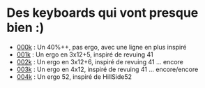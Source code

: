 # Des keyboards qui vont presque bien :)

- [000k](https://github.com/xxxloukxxx/00xk/tree/main/000k) : Un 40%++, pas ergo, avec une ligne en plus inspiré
- [001k](https://github.com/xxxloukxxx/00xk/tree/main/001k) : Un ergo en 3x12+5, inspiré de revuing 41
- [002k](https://github.com/xxxloukxxx/00xk/tree/main/002k) : Un ergo en 3x12+6, inspiré de revuing 41 ... encore
- [003k](https://github.com/xxxloukxxx/00xk/tree/main/003k) : Un ergo en 4x12, inspiré de revuing 41 ... encore/encore
- [004k](https://github.com/xxxloukxxx/00xk/tree/main/004k) : Un ergo 52, inspiré de HillSide52
